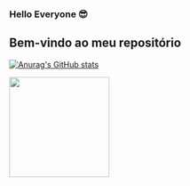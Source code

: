 ### Hello Everyone 😎
## Bem-vindo ao meu repositório

[![Anurag's GitHub stats](https://github-readme-stats.vercel.app/api?username=gucam&theme=gotham&show_icons=true)](https://github.com/gucam/github-readme-stats)

<img height="180em" src="https://github-readme-stats.vercel.app/api/top-langs/?username=gucam&layout=compact&langs_count=7&theme=gotham"/>
